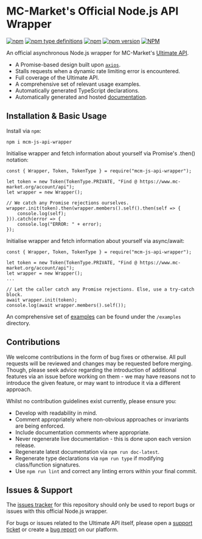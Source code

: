 # MC-Market's Official Node.js API Wrapper

[![npm](https://img.shields.io/npm/v/mcm-js-api-wrapper)](https://www.npmjs.com/package/mcm-js-api-wrapper)
[![npm type definitions](https://img.shields.io/npm/types/mcm-js-api-wrapper)](https://github.com/MC-Market-org/js-api-wrapper/tree/main/types)
[![npm](https://img.shields.io/npm/dt/mcm-js-api-wrapper)](https://www.npmjs.com/package/mcm-js-api-wrapper)
[![npm version](https://img.shields.io/badge/docs-passing-brightgreen)](https://mc-market-org.github.io/js-api-wrapper/)
[![NPM](https://img.shields.io/npm/l/mcm-js-api-wrapper)](https://github.com/Majored/mcm-js-api-wrapper/blob/main/LICENSE)

An official asynchronous Node.js wrapper for MC-Market's [Ultimate API](https://www.mc-market.org/wiki/ultimate-api/).

- A Promise-based design built upon [`axios`](https://www.npmjs.com/package/axios).
- Stalls requests when a dynamic rate limiting error is encountered.
- Full coverage of the Ultimate API.
- A comprehensive set of relevant usage examples.
- Automatically generated TypeScript declarations.
- Automatically generated and hosted [documentation](https://mc-market-org.github.io/js-api-wrapper/).

## Installation & Basic Usage

Install via `npm`:

```
npm i mcm-js-api-wrapper
```

Initialise wrapper and fetch information about yourself via Promise's .then() notation:

```JS
const { Wrapper, Token, TokenType } = require("mcm-js-api-wrapper");

let token = new Token(TokenType.PRIVATE, "Find @ https://www.mc-market.org/account/api");
let wrapper = new Wrapper();

// We catch any Promise rejections ourselves.
wrapper.init(token).then(wrapper.members().self().then(self => {
    console.log(self);
})).catch(error => {
    console.log("ERROR: " + error);
});
```

Initialise wrapper and fetch information about yourself via async/await:

```JS
const { Wrapper, Token, TokenType } = require("mcm-js-api-wrapper");

let token = new Token(TokenType.PRIVATE, "Find @ https://www.mc-market.org/account/api");
let wrapper = new Wrapper();
...

// Let the caller catch any Promise rejections. Else, use a try-catch block.
await wrapper.init(token);
console.log(await wrapper.members().self());
```

An comprehensive set of [examples](https://github.com/MC-Market-org/js-api-wrapper/tree/main/examples) can be found under the `/examples` directory.

## Contributions

We welcome contributions in the form of bug fixes or otherwise. All pull requests will be reviewed and changes may be requested before merging. Though, please seek advice regarding the introduction of additional features via an issue before working on them - we may have reasons not to introduce the given feature, or may want to introduce it via a different approach.

Whilst no contribution guidelines exist currently, please ensure you:
- Develop with readability in mind.
- Comment appropriately where non-obvious approaches or invariants are being enforced.
- Include documentation comments where appropriate.
- Never regenerate live documentation - this is done upon each version release.
- Regenerate latest documentation via `npm run doc-latest`.
- Regenerate type declarations via `npm run type` if modifying class/function signatures.
- Use `npm run lint` and correct any linting errors within your final commit.

## Issues & Support

The [issues tracker](https://github.com/MC-Market-org/mcm-js-api-wrapper/issues) for this repository should only be used to report bugs or issues with this official Node.js wrapper.

For bugs or issues related to the Ultimate API itself, please open a [support ticket](https://www.mc-market.org/tickets/new) or create a [bug report](https://www.mc-market.org/suggestions/create-thread) on our platform.

